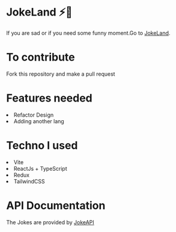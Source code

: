 # JokeLand ⚡️🤪
If you are sad or if you need some funny moment.Go to [JokeLand](https://joke-land.vercel.app).

# To contribute
 Fork this repository and make a pull request

 # Features needed
<li>Refactor Design</li>
<li>Adding another lang</li>

# Techno I used
<li>Vite</li>
<li>ReactJs + TypeScript</li>
<li>Redux</li>
<li>TailwindCSS</li>

# API Documentation
The Jokes are provided by [JokeAPI]()
